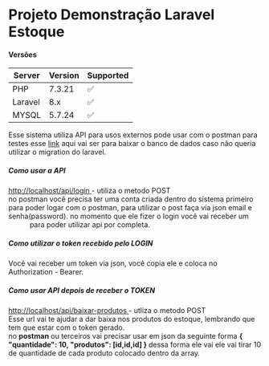 <h1>Projeto Demonstração Laravel Estoque</h1>

<h4>Versões </h4>

|Server | Version | Supported |
| ------- | ------------------ | ------|
| PHP   | 7.3.21 | :white_check_mark: |
| Laravel   | 8.x |:white_check_mark: |
| MYSQL  | 5.7.24 |:white_check_mark: |


Esse sistema utiliza API para usos externos pode usar com o postman para testes esse
<a href="#">link</a> aqui vai ser para baixar o banco de dados caso não queria utilizar o migration do laravel.

<h5>Como usar a API</h5>
<a href="#">http://localhost/api/login </a> - utiliza o metodo POST<br>
no postman você precisa ter uma conta criada dentro do sistema primeiro para
poder logar com o postman, para utilizar o post faça via json email e senha(password).
no momento que ele fizer o login você vai receber um <b style="color: #fff">token</b> para poder utilizar api por completa.

<h5>Como utilizar o token recebido pelo LOGIN</h5>
Você vai receber um token via json, você copia ele e coloca no Authorization - Bearer.

<h5>Como usar API depois de receber o TOKEN</h5>
<a href="#">http://localhost/api/baixar-produtos </a> - utliza o metodo POST <br>
Esse url vai te ajudar a dar baixa nos produtos do estoque, lembrando que tem que estar com o token gerado.<br>
no <b>postman</b> ou terceiros vai precisar usar em json da seguinte forma <b>{ "quantidade": 10, "produtos": [id,id,id] } </b> 
dessa forma ele vai ele vai tirar 10 de quantidade de cada produto colocado dentro da array.



